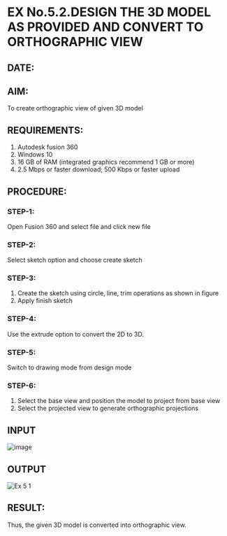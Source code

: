 # EX No.5.2.DESIGN THE 3D MODEL AS PROVIDED AND CONVERT TO ORTHOGRAPHIC VIEW
## DATE:

## AIM: 
To create orthographic view of given 3D model

## REQUIREMENTS: 
1. Autodesk fusion 360
2. Windows 10
3. 16 GB of RAM (integrated graphics recommend 1 GB or more)
4. 2.5 Mbps or faster download; 500 Kbps or faster upload 

## PROCEDURE:

### STEP-1:
Open Fusion 360 and select file and click new file

### STEP-2:
Select sketch option and choose create sketch

### STEP-3: 
1. Create the sketch using circle, line, trim operations as shown in figure
2. Apply finish sketch 

### STEP-4:
 Use the extrude option to convert the 2D to 3D.

### STEP-5:
Switch to drawing mode from design mode 
          
### STEP-6:
1. Select the base view and position the model to project from base view 
2. Select the projected view to generate orthographic projections

## INPUT
![image](https://github.com/anbuselvamA/EX-No.5.2.DESIGN-THE-3D-MODEL-AS-PROVIDED-AND-CONVERT-TO-ORTHOGRAPHIC-VIEW/assets/119559871/b2db1462-2710-45dd-b79d-e2d62fe63757)


## OUTPUT
![Ex 5 1](https://github.com/anbuselvamA/EX-No.5.2.DESIGN-THE-3D-MODEL-AS-PROVIDED-AND-CONVERT-TO-ORTHOGRAPHIC-VIEW/assets/119559871/26093598-7724-4e28-85b8-61ce8201df6b)



## RESULT:
Thus, the given 3D model is converted into orthographic view.
